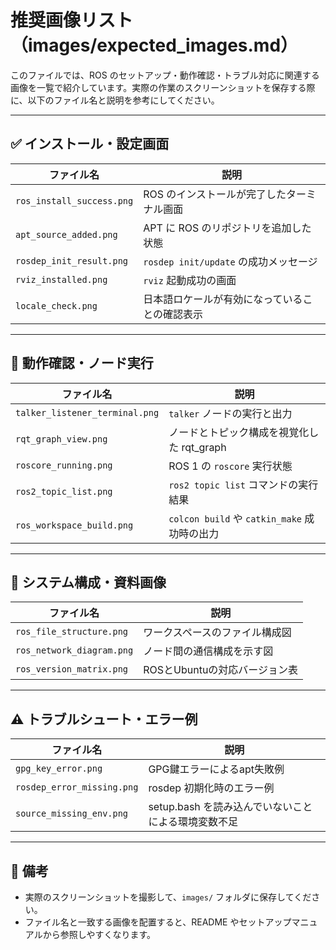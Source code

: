 # 推奨画像リスト（images/expected_images.md）

このファイルでは、ROS のセットアップ・動作確認・トラブル対応に関連する画像を一覧で紹介しています。実際の作業のスクリーンショットを保存する際に、以下のファイル名と説明を参考にしてください。

---

## ✅ インストール・設定画面

| ファイル名 | 説明 |
|------------|------|
| `ros_install_success.png` | ROS のインストールが完了したターミナル画面 |
| `apt_source_added.png` | APT に ROS のリポジトリを追加した状態 |
| `rosdep_init_result.png` | `rosdep init/update` の成功メッセージ |
| `rviz_installed.png` | `rviz` 起動成功の画面 |
| `locale_check.png` | 日本語ロケールが有効になっていることの確認表示 |

---

## 🧪 動作確認・ノード実行

| ファイル名 | 説明 |
|------------|------|
| `talker_listener_terminal.png` | `talker` ノードの実行と出力 |
| `rqt_graph_view.png` | ノードとトピック構成を視覚化した rqt_graph |
| `roscore_running.png` | ROS 1 の `roscore` 実行状態 |
| `ros2_topic_list.png` | `ros2 topic list` コマンドの実行結果 |
| `ros_workspace_build.png` | `colcon build` や `catkin_make` 成功時の出力 |

---

## 🧭 システム構成・資料画像

| ファイル名 | 説明 |
|------------|------|
| `ros_file_structure.png` | ワークスペースのファイル構成図 |
| `ros_network_diagram.png` | ノード間の通信構成を示す図 |
| `ros_version_matrix.png` | ROSとUbuntuの対応バージョン表 |

---

## ⚠️ トラブルシュート・エラー例

| ファイル名 | 説明 |
|------------|------|
| `gpg_key_error.png` | GPG鍵エラーによるapt失敗例 |
| `rosdep_error_missing.png` | rosdep 初期化時のエラー例 |
| `source_missing_env.png` | setup.bash を読み込んでいないことによる環境変数不足 |

---

## 📝 備考

- 実際のスクリーンショットを撮影して、`images/` フォルダに保存してください。
- ファイル名と一致する画像を配置すると、README やセットアップマニュアルから参照しやすくなります。
